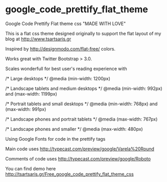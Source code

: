 google_code_prettify_flat_theme
===============================

Google Code Prettify Flat theme css "MADE WITH LOVE"

This is a flat css theme designed originally to support the flat layout of my blog at http://www.tsartsaris.gr

Inspired by http://designmodo.com/flat-free/ colors. 

Works great with Twitter Bootstrap > 3.0.

Scales wonderfull for best user's reading experience with 

/* Large desktops */
@media (min-width: 1200px)

/* Landscape tablets and medium desktops */
@media (min-width: 992px) and (max-width: 1199px)

/* Portrait tablets and small desktops */
@media (min-width: 768px) and (max-width: 991px) 

/* Landscape phones and portrait tablets */
@media (max-width: 767px) 

/* Landscape phones and smaller */
@media (max-width: 480px) 


Using Google Fonts for code in the prettify tags

Main code uses http://typecast.com/preview/google/Varela%20Round

Comments of code uses http://typecast.com/preview/google/Roboto

You can find demo here    http://tsartsaris.gr/Free_google_code_prettify_flat_theme_css
